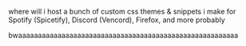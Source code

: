 where will i host a bunch of custom css themes & snippets i make for Spotify (Spicetify), Discord (Vencord), Firefox, and more probably

bwaaaaaaaaaaaaaaaaaaaaaaaaaaaaaaaaaaaaaaaaaaaaaaaaaaaaaaaa
